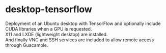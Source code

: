 # desktop-tensorflow

Deployment of an Ubuntu desktop with TensorFlow and optionally include CUDA libraries when a GPU is requested.  
X11 and LXDE (lightweight desktop) are installed.  
And finally VNC and SSH services are included to allow remote access through Guacamole.  
